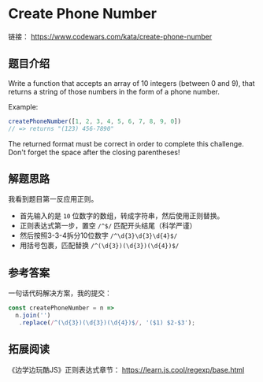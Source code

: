 # Create Phone Number

链接： <https://www.codewars.com/kata/create-phone-number>

## 题目介绍

Write a function that accepts an array of 10 integers (between 0 and 9), that returns a string of those numbers in the form of a phone number.

Example:

```js
createPhoneNumber([1, 2, 3, 4, 5, 6, 7, 8, 9, 0])
// => returns "(123) 456-7890"
```

The returned format must be correct in order to complete this challenge.
Don't forget the space after the closing parentheses!

## 解题思路

我看到题目第一反应用正则。

- 首先输入的是 `10` 位数字的数组，转成字符串，然后使用正则替换。
- 正则表达式第一步，置空 `/^$/` 匹配开头结尾（科学严谨）
- 然后按照3-3-4拆分10位数字 `/^\d{3}\d{3}\d{4}$/`
- 用括号包裹，匹配替换 `/^(\d{3})(\d{3})(\d{4})$/`

## 参考答案

一句话代码解决方案，我的提交：

```js
const createPhoneNumber = n =>
  n.join('')
   .replace(/^(\d{3})(\d{3})(\d{4})$/, '($1) $2-$3');
```


## 拓展阅读

《边学边玩酷JS》正则表达式章节： <https://learn.js.cool/regexp/base.html>
